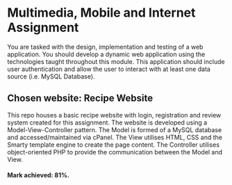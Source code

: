 # Multimedia, Mobile and Internet Assignment
You are tasked with the design, implementation and testing of a web application. You should develop a dynamic web application using the technologies taught throughout this module. This application should include user authentication and allow the user to interact with at least one data source (i.e. MySQL Database). 

## Chosen website: Recipe Website
This repo houses a basic recipe website with login, registration and review system created for this assignment. The website is developed using a Model-View-Controller pattern. The Model is formed of a MySQL database and accessed/maintained via cPanel. The View utilises HTML, CSS and the Smarty template engine to create the page content. The Controller utilises object-oriented PHP to provide the communication between the Model and View.

#### Mark achieved: 81%.
